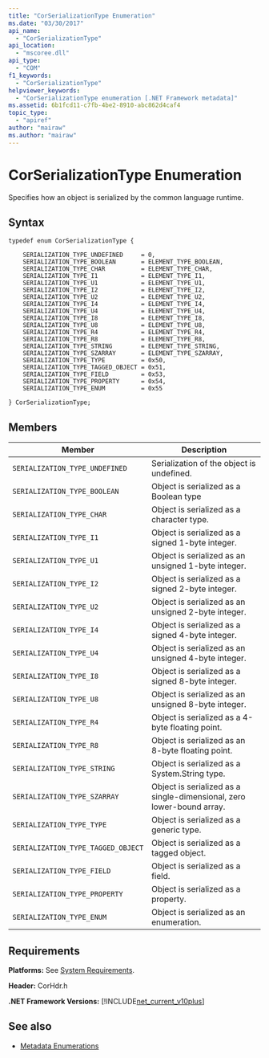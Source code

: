```yaml
---
title: "CorSerializationType Enumeration"
ms.date: "03/30/2017"
api_name: 
  - "CorSerializationType"
api_location: 
  - "mscoree.dll"
api_type: 
  - "COM"
f1_keywords: 
  - "CorSerializationType"
helpviewer_keywords: 
  - "CorSerializationType enumeration [.NET Framework metadata]"
ms.assetid: 6b1fcd11-c7fb-4be2-8910-abc862d4caf4
topic_type: 
  - "apiref"
author: "mairaw"
ms.author: "mairaw"
---
```

# CorSerializationType Enumeration
Specifies how an object is serialized by the common language runtime.  
  
## Syntax  
  
```  
typedef enum CorSerializationType {  
  
    SERIALIZATION_TYPE_UNDEFINED     = 0,  
    SERIALIZATION_TYPE_BOOLEAN       = ELEMENT_TYPE_BOOLEAN,  
    SERIALIZATION_TYPE_CHAR          = ELEMENT_TYPE_CHAR,  
    SERIALIZATION_TYPE_I1            = ELEMENT_TYPE_I1,  
    SERIALIZATION_TYPE_U1            = ELEMENT_TYPE_U1,  
    SERIALIZATION_TYPE_I2            = ELEMENT_TYPE_I2,  
    SERIALIZATION_TYPE_U2            = ELEMENT_TYPE_U2,  
    SERIALIZATION_TYPE_I4            = ELEMENT_TYPE_I4,  
    SERIALIZATION_TYPE_U4            = ELEMENT_TYPE_U4,  
    SERIALIZATION_TYPE_I8            = ELEMENT_TYPE_I8,  
    SERIALIZATION_TYPE_U8            = ELEMENT_TYPE_U8,  
    SERIALIZATION_TYPE_R4            = ELEMENT_TYPE_R4,  
    SERIALIZATION_TYPE_R8            = ELEMENT_TYPE_R8,  
    SERIALIZATION_TYPE_STRING        = ELEMENT_TYPE_STRING,  
    SERIALIZATION_TYPE_SZARRAY       = ELEMENT_TYPE_SZARRAY,  
    SERIALIZATION_TYPE_TYPE          = 0x50,  
    SERIALIZATION_TYPE_TAGGED_OBJECT = 0x51,  
    SERIALIZATION_TYPE_FIELD         = 0x53,  
    SERIALIZATION_TYPE_PROPERTY      = 0x54,  
    SERIALIZATION_TYPE_ENUM          = 0x55  
  
} CorSerializationType;  
```  
  
## Members  
  
|Member|Description|  
|------------|-----------------|  
|`SERIALIZATION_TYPE_UNDEFINED`|Serialization of the object is undefined.|  
|`SERIALIZATION_TYPE_BOOLEAN`|Object is serialized as a Boolean type|  
|`SERIALIZATION_TYPE_CHAR`|Object is serialized as a character type.|  
|`SERIALIZATION_TYPE_I1`|Object is serialized as a signed 1-byte integer.|  
|`SERIALIZATION_TYPE_U1`|Object is serialized as an unsigned 1-byte integer.|  
|`SERIALIZATION_TYPE_I2`|Object is serialized as a signed 2-byte integer.|  
|`SERIALIZATION_TYPE_U2`|Object is serialized as an unsigned 2-byte integer.|  
|`SERIALIZATION_TYPE_I4`|Object is serialized as a signed 4-byte integer.|  
|`SERIALIZATION_TYPE_U4`|Object is serialized as an unsigned 4-byte integer.|  
|`SERIALIZATION_TYPE_I8`|Object is serialized as a signed 8-byte integer.|  
|`SERIALIZATION_TYPE_U8`|Object is serialized as an unsigned 8-byte integer.|  
|`SERIALIZATION_TYPE_R4`|Object is serialized as a 4-byte floating point.|  
|`SERIALIZATION_TYPE_R8`|Object is serialized as an 8-byte floating point.|  
|`SERIALIZATION_TYPE_STRING`|Object is serialized as a System.String type.|  
|`SERIALIZATION_TYPE_SZARRAY`|Object is serialized as a single-dimensional, zero lower-bound array.|  
|`SERIALIZATION_TYPE_TYPE`|Object is serialized as a generic type.|  
|`SERIALIZATION_TYPE_TAGGED_OBJECT`|Object is serialized as a tagged object.|  
|`SERIALIZATION_TYPE_FIELD`|Object is serialized as a field.|  
|`SERIALIZATION_TYPE_PROPERTY`|Object is serialized as a property.|  
|`SERIALIZATION_TYPE_ENUM`|Object is serialized as an enumeration.|  
  
## Requirements  
 **Platforms:** See [System Requirements](../../../../docs/framework/get-started/system-requirements.md).  
  
 **Header:** CorHdr.h  
  
 **.NET Framework Versions:** [!INCLUDE[net_current_v10plus](../../../../includes/net-current-v10plus-md.md)]  
  
## See also
- [Metadata Enumerations](../../../../docs/framework/unmanaged-api/metadata/metadata-enumerations.md)
